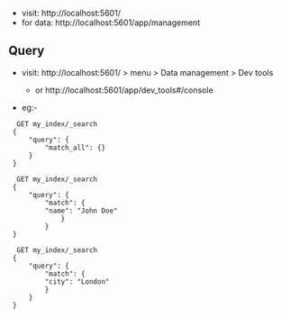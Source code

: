 

- visit: http://localhost:5601/
- for data: http://localhost:5601/app/management


## Query
 - visit: http://localhost:5601/ > menu > Data management > Dev tools
    - or http://localhost:5601/app/dev_tools#/console

  - eg:-
   ```
     GET my_index/_search
    {
        "query": {
            "match_all": {}
        }
    }
   ```
   ```
     GET my_index/_search
    {
        "query": {
            "match": {
            "name": "John Doe"
                }
            }
    }

   ```
   ```
     GET my_index/_search
    {
        "query": {
            "match": {
            "city": "London"
            }
        }
    }

   ```